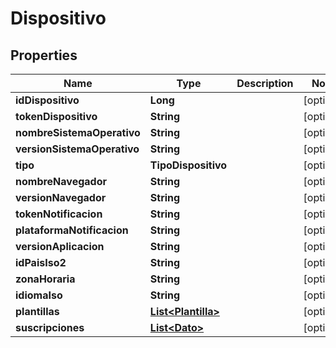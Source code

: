 

# Dispositivo


## Properties

Name | Type | Description | Notes
------------ | ------------- | ------------- | -------------
**idDispositivo** | **Long** |  |  [optional]
**tokenDispositivo** | **String** |  |  [optional]
**nombreSistemaOperativo** | **String** |  |  [optional]
**versionSistemaOperativo** | **String** |  |  [optional]
**tipo** | **TipoDispositivo** |  |  [optional]
**nombreNavegador** | **String** |  |  [optional]
**versionNavegador** | **String** |  |  [optional]
**tokenNotificacion** | **String** |  |  [optional]
**plataformaNotificacion** | **String** |  |  [optional]
**versionAplicacion** | **String** |  |  [optional]
**idPaisIso2** | **String** |  |  [optional]
**zonaHoraria** | **String** |  |  [optional]
**idiomaIso** | **String** |  |  [optional]
**plantillas** | [**List&lt;Plantilla&gt;**](Plantilla.md) |  |  [optional]
**suscripciones** | [**List&lt;Dato&gt;**](Dato.md) |  |  [optional]



